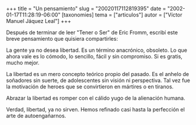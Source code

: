 +++
title = "Un pensamiento"
slug = "20020117112819395"
date = "2002-01-17T11:28:19-06:00"
[taxonomies]
tema = ["articulos"]
autor = ["Víctor Manuel Jáquez Leal"]
+++

Después de terminar de leer "Tener o Ser" de Eric Fromm, escribí este
breve pensamiento que quisiera compartirles:

<!-- more -->
La gente ya no desea libertad. Es un término anacrónico, obsoleto. Lo
que ahora vale es lo cómodo, lo sencillo, fácil y sin compromiso. Si es
gratis, mucho mejor.

La libertad es un mero concepto teórico propio del pasado. Es el anhelo
de soñadores sin suerte, de adolescentes sin visión ni perspectiva. Tal
vez fue la motivación de heroes que se convirtieron en mártires o en
tiranos.

Abrazar la libertad es romper con el cálido yugo de la alienación
humana.

Verdad, libertad, ya no sirven. Hemos refinado casi hasta la perfección
el arte de autoengañarnos.
